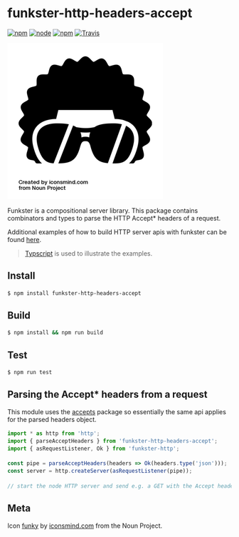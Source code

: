 # funkster-http-headers-accept

[![npm](https://img.shields.io/npm/v/funkster-http-headers-accept.svg?style=flat-square)](https://www.npmjs.com/package/funkster-http-headers-accept)
[![node](https://img.shields.io/node/v/funkster-http-headers-accept.svg?style=flat-square)](http://nodejs.org/download/)
[![npm](https://img.shields.io/npm/dt/funkster-http-headers-accept.svg?style=flat-square)](https://www.npmjs.com/package/funkster-http-headers-accept)
[![Travis](https://img.shields.io/travis/Bomret/funkster-http-headers-accept.svg?style=flat-square)](https://travis-ci.org/Bomret/funkster-http-headers-accept)

![Icon](./icon.png)

Funkster is a compositional server library. This package contains combinators and types to parse the HTTP Accept\* headers of a request.

Additional examples of how to build HTTP server apis with funkster can be found [here](https://github.com/Bomret/funkster-http-examples).

> [Typscript](http://www.typescriptlang.org/) is used to illustrate the examples.

## Install
```bash
$ npm install funkster-http-headers-accept
```

## Build
```bash
$ npm install && npm run build
```

## Test
```bash
$ npm run test
```

## Parsing the Accept\* headers from a request
This module uses the [accepts](https://www.npmjs.com/package/accepts) package so essentially the same api applies for the parsed headers object.

```javascript
import * as http from 'http';
import { parseAcceptHeaders } from 'funkster-http-headers-accept';
import { asRequestListener, Ok } from 'funkster-http';

const pipe = parseAcceptHeaders(headers => Ok(headers.type('json')));
const server = http.createServer(asRequestListener(pipe));

// start the node HTTP server and send e.g. a GET with the Accept header set to 'application/json'.
```

## Meta
Icon [funky](https://thenounproject.com/search/?q=funky&i=72105) by [iconsmind.com](https://thenounproject.com/imicons/) from the Noun Project.
